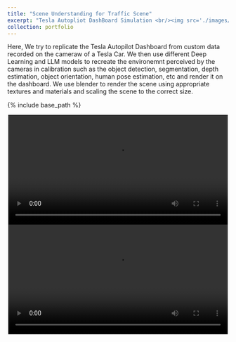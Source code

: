 ```yaml
---
title: "Scene Understanding for Traffic Scene"
excerpt: "Tesla Autopliot DashBoard Simulation <br/><img src='./images/Video_1_0.jpg'>"
collection: portfolio
---
```


Here, We try to replicate the Tesla Autopilot Dashboard from custom data recorded on the cameraw of a Tesla Car. We then use different Deep Learning and LLM models to recreate the environemnt perceived by the cameras in calibration such as the object detection, segmentation, depth estimation, object orientation, human pose estimation, etc and render it on the dashboard. We use blender to render the scene using appropriate textures and materials and scaling the scene to the correct size.


{% include base_path %}

<div style="text-align: center;">
  <video controls width="500">
    <source src="./images/Video_1_1.mp4" type="video/mp4">
  </video>
</div>

<div style="text-align: center;">
  <video controls width="500">
    <source src="./images/Video_1_2.mp4" type="video/quicktime">
  </video>
</div>

